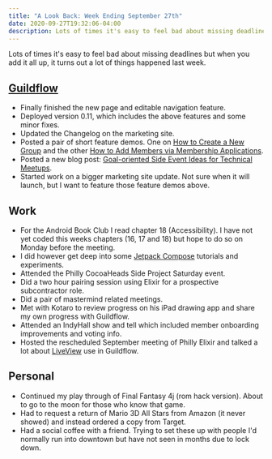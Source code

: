 ```yaml
---
title: "A Look Back: Week Ending September 27th"
date: 2020-09-27T19:32:06-04:00
description: Lots of times it's easy to feel bad about missing deadlines but when you add it all up, it turns out a lot of things happened last week.
---
```


Lots of times it's easy to feel bad about missing deadlines but when you add it all up, it turns out a lot of things happened last week. 

## [Guildflow](/projects/guildflow/) 

* Finally finished the new page and editable navigation feature. 
* Deployed version 0.11, which includes the above features and some minor fixes.
* Updated the Changelog on the marketing site.
* Posted a pair of short feature demos. One on [How to Create a New Group](https://vimeo.com/461057012) and the other [How to Add Members via Membership Applications](https://vimeo.com/461060940).
* Posted a new blog post: [Goal-oriented Side Event Ideas for Technical Meetups](/posts/2020/9/goal-oriented-side-event-ideas/).
* Started work on a bigger marketing site update. Not sure when it will launch, but I want to feature those feature demos above.

## Work

* For the Android Book Club I read chapter 18 (Accessibility). I have not yet coded this weeks chapters (16, 17 and 18) but hope to do so on Monday before the meeting.
* I did however get deep into some [Jetpack Compose](https://developer.android.com/jetpack/compose) tutorials and experiments.
* Attended the Philly CocoaHeads Side Project Saturday event.
* Did a two hour pairing session using Elixir for a prospective subcontractor role.
* Did a pair of mastermind related meetings.
* Met with Kotaro to review progress on his iPad drawing app and share my own progress with Guildflow.
* Attended an IndyHall show and tell which included member onboarding improvements and voting info.
* Hosted the rescheduled September meeting of Philly Elixir and talked a lot about [LiveView](https://www.phoenixframework.org/blog/build-a-real-time-twitter-clone-in-15-minutes-with-live-view-and-phoenix-1-5) use in Guildflow.

## Personal

* Continued my play through of Final Fantasy 4j (rom hack version). About to go to the moon for those who know that game.
* Had to request a return of Mario 3D All Stars from Amazon (it never showed) and instead ordered a copy from Target.
* Had a social coffee with a friend. Trying to set these up with people I'd normally run into downtown but have not seen in months due to lock down.
